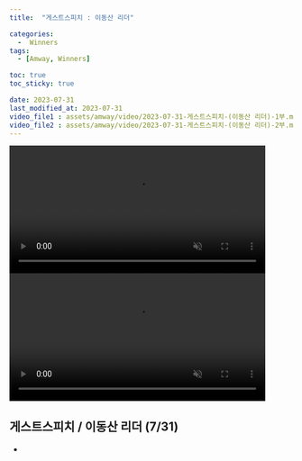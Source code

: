 ```yaml
---
title:  "게스트스피치 : 이동산 리더" 

categories:
  -  Winners
tags:
  - [Amway, Winners]

toc: true
toc_sticky: true

date: 2023-07-31
last_modified_at: 2023-07-31
video_file1 : assets/amway/video/2023-07-31-게스트스피치-(이동산 리더)-1부.mp4
video_file2 : assets/amway/video/2023-07-31-게스트스피치-(이동산 리더)-2부.mp4
---
```



<video width="90%" muted autoplay controls>
    <source src="{{ page.video_file1 | relative_url }}" type="video/mp4">
</video>

<video width="90%" muted autoplay controls>
    <source src="{{ page.video_file2 | relative_url }}" type="video/mp4">
</video>



## 게스트스피치 / 이동산 리더 (7/31)
+ 